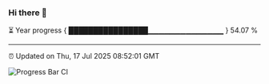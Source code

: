 ### Hi there 👋

⏳ Year progress { ████████████████▁▁▁▁▁▁▁▁▁▁▁▁▁▁ } 54.07 %

---

⏰ Updated on Thu, 17 Jul 2025 08:52:01 GMT

![Progress Bar CI](https://github.com/IshwaranRudhara/GIT-ACTION/workflows/Progress%20Bar%20CI/badge.svg)
